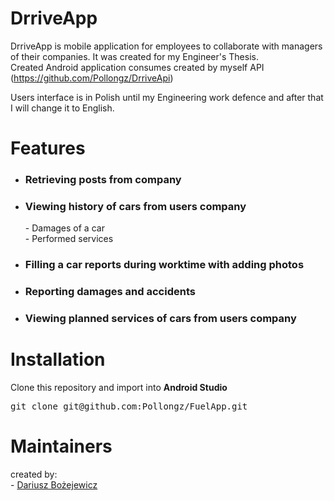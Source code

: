 # DrriveApp
 
 DrriveApp is mobile application for employees to collaborate with managers of their companies. It was created for my Engineer's Thesis. <br/>
 Created Android application consumes created by myself API (https://github.com/Pollongz/DrriveApi)
 
 Users interface is in Polish until my Engineering work defence and after that I will change it to English.

# Features

- <h3>Retrieving posts from company</h3>
- <h3>Viewing history of cars from users company</h3>
          - Damages of a car <br/>
          - Performed services <br/>
- <h3>Filling a car reports during worktime with adding photos</h3>
- <h3>Reporting damages and accidents</h3>
- <h3>Viewing planned services of cars from users company</h3>

# Installation

Clone this repository and import into <b>Android Studio</b>

<pre>git clone git@github.com:Pollongz/FuelApp.git</pre>

# Maintainers

created by: <br /> - [Dariusz Bożejewicz](https://github.com/Pollongz)

